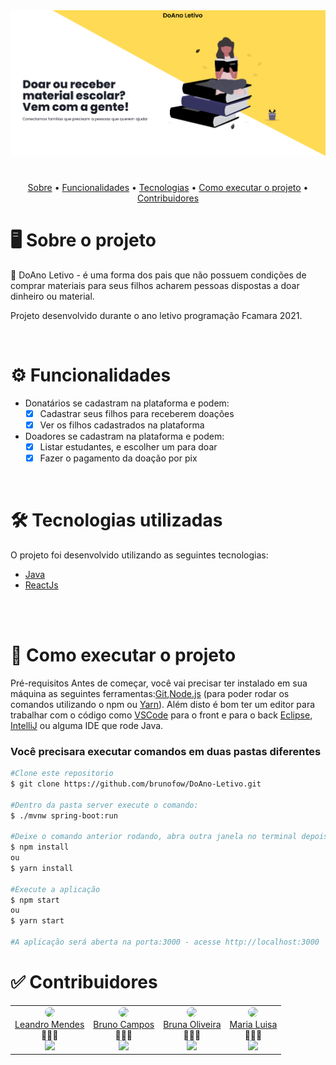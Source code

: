 <img src= "assets/Grupo20Banner.png">

#

<p align="center" >
  <a href="#-sobre-o-projeto" >Sobre</a> •
  <a href="#-funcionalidades">Funcionalidades</a> •
  <a href="#-tecnologias-utilizadas">Tecnologias</a> •
  <a href="#-como-executar-o-projeto">Como executar o projeto</a> •
  <a href="#-contribuidores">Contribuidores</a> 
</p>

# 🖥️ Sobre o projeto

<p>📕 DoAno Letivo - é uma forma dos pais que não possuem condições de comprar materiais para seus filhos acharem pessoas dispostas a doar dinheiro ou material.</p>

<p>Projeto desenvolvido durante o ano letivo programação Fcamara 2021.</p>
<br>

# ⚙️ Funcionalidades

- Donatários se cadastram na plataforma e podem:
  - [x] Cadastrar seus filhos para receberem doações
  - [x] Ver os filhos cadastrados na plataforma
- Doadores se cadastram na plataforma e podem:
  - [x] Listar estudantes, e escolher um para doar
  - [x] Fazer o pagamento da doação por pix

<br>

# 🛠️ Tecnologias utilizadas

O projeto foi desenvolvido utilizando as seguintes tecnologias:

- [Java][java]
- [ReactJs][react]

<br>
<br>

# 🚀 Como executar o projeto

Pré-requisitos
Antes de começar, você vai precisar ter instalado em sua máquina as seguintes ferramentas:[Git][git],[Node.js][node] (para poder rodar os comandos utilizando o npm ou [Yarn][yarn]). Além disto é bom ter um editor para trabalhar com o código como [VSCode][vscode] para o front e para o back [Eclipse][eclipse], [IntelliJ][intellij] ou alguma IDE que rode Java.

### Você precisara executar comandos em duas pastas diferentes

```bash
#Clone este repositorio
$ git clone https://github.com/brunofow/DoAno-Letivo.git

#Dentro da pasta server execute o comando:
$ ./mvnw spring-boot:run

#Deixe o comando anterior rodando, abra outra janela no terminal depois vá para a pasta web e execute o comando:
$ npm install
ou
$ yarn install

#Execute a aplicação
$ npm start
ou
$ yarn start

#A aplicação será aberta na porta:3000 - acesse http://localhost:3000
```

# ✅ Contribuidores

<table align="center" >
<tr>
<td align="center">
<img style="border-radius: 50%;" src="https://github.com/leandromendes25.png" width="100px"> <br> <a href="https://github.com/leandromendes25" >Leandro Mendes  <br></a>
<div align="center">
🎉✨😃 <br>
<a href="https://linkedin.com/in/leandro-mendes1568" >
<img src="https://img.shields.io/static/v1?label=Linkedin&message=leandro-mendes1568&color=0A66C2&style=for-the-badge&logo=linkedin"></a></div>
</td>
<td align="center">
<img style="border-radius: 50%;" src="https://github.com/brunofow.png" width="100px"> <br> <a href="https://github.com/brunofow"  al>Bruno Campos <br>
</a>
<div align="center">
🎉✨😃 <br>
<a href="https://linkedin.com/in/brunofow" >
<img src="https://img.shields.io/static/v1?label=Linkedin&message=brunofow&color=0A66C2&style=for-the-badge&logo=linkedin"></a></div>
</td>
<td align="center">
<img style="border-radius: 50%;" src="https://media-exp1.licdn.com/dms/image/C4E03AQHzQRHDRc6beQ/profile-displayphoto-shrink_800_800/0/1605888709006?e=1623283200&v=beta&t=gaOPKxtaMrtj9Zb8CNTtSMzl87hCEyAvLyrZarxLC-U" width="100px"> <br> <a href="" >Bruna Oliveira<br></a>
<div align="center">
🎉✨😃 <br>
<a href="https://linkedin.com/in/inbruna" >
<img src="https://img.shields.io/static/v1?label=Linkedin&message=inbruna&color=0A66C2&style=for-the-badge&logo=linkedin"></a>
</div>
</td>
<td align="center">
<img style="border-radius: 50%;" src="https://media-exp1.licdn.com/dms/image/C4D03AQEDw2kxLg1Qrw/profile-displayphoto-shrink_800_800/0/1616297651735?e=1623283200&v=beta&t=86m1Y7uXLVrnHN4nJaasAVJCzKsInfw3nm058bMpocA" width="100px"> <br> <a href="" >Maria Luisa<br></a>
<div align="center">
🎉✨😃 <br>
<a href="https://linkedin.com/in/marialuizabianchi" >
<img src="https://img.shields.io/static/v1?label=Linkedin&message=marialuizabianchi&color=0A66C2&style=for-the-badge&logo=linkedin"></a>
</div>
</td>
</tr>
</table>

[java]: https://www.java.com/pt-BR/
[yarn]: https://yarnpkg.com
[react]: https://pt-br.reactjs.org/
[vscode]: https://code.visualstudio.com/
[git]: https://git-scm.com/downloads
[node]: https://nodejs.org/en/
[eclipse]: https://www.eclipse.org/downloads/
[intellij]: https://www.jetbrains.com/pt-br/idea/download/#section=windows
